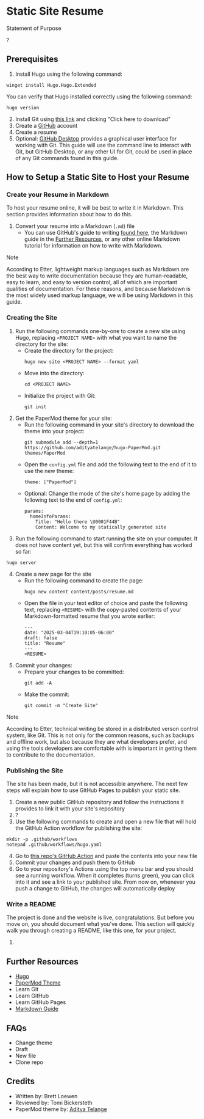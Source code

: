 # Static Site Resume

Statement of Purpose

?

## Prerequisites

1. Install Hugo using the following command:
```
winget install Hugo.Hugo.Extended
```
You can verify that Hugo installed correctly using the following command:
```
hugo version
```
2. Install Git using [this link](https://git-scm.com/downloads/win) and clicking "Click here to download"
3. Create a [GitHub](https://github.com/) account
4. Create a resume
5. Optional: [GitHub Desktop](https://github.com/apps/desktop) provides a graphical user interface for working with Git. This guide will use the command line to interact with Git, but GitHub Desktop, or any other UI for Git, could be used in place of any Git commands found in this guide.

## How to Setup a Static Site to Host your Resume

### Create your Resume in Markdown

To host your resume online, it will be best to write it in Markdown. This section provides information about how to do this.

1. Convert your resume into a Markdown (`.md`) file
   - You can use GitHub's guide to writing [found here](https://docs.github.com/en/get-started/writing-on-github/getting-started-with-writing-and-formatting-on-github/basic-writing-and-formatting-syntax), the Markdown guide in the [Further Resources](#further-resources), or any other online Markdown tutorial for information on how to write with Markdown.

> [!NOTE]
> According to Etter, lightweight markup languages such as Markdown are the best way to write documentation because they are human-readable, easy to learn, and easy to version control, all of which are important qualities of documentation. For these reasons, and because Markdown is the most widely used markup language, we will be using Markdown in this guide.

### Creating the Site

1. Run the following commands one-by-one to create a new site using Hugo, replacing `<PROJECT NAME>` with what you want to name the directory for the site:
   - Create the directory for the project:
     ```
     hugo new site <PROJECT NAME> --format yaml
     ```
   - Move into the directory:
     ```
     cd <PROJECT NAME>
     ```
   - Initialize the project with Git:
     ```
     git init
     ```
2. Get the PaperMod theme for your site:
   - Run the following command in your site's directory to download the theme into your project:
     ```
     git submodule add --depth=1 https://github.com/adityatelange/hugo-PaperMod.git themes/PaperMod
     ```
   - Open the `config.yml` file and add the following text to the end of it to use the new theme:
     ```
     theme: ["PaperMod"]
     ```
   - Optional: Change the mode of the site's home page by adding the following text to the end of `config.yml`:
     ```
     params:
       homeInfoParams:
         Title: "Hello there \U0001F44B"
         Content: Welcome to my statically generated site
     ```
3. Run the following command to start running the site on your computer. It does not have content yet, but this will confirm everything has worked so far:
```
hugo server
```
4. Create a new page for the site
   - Run the following command to create the page:
     ```
     hugo new content content/posts/resume.md
     ```
   - Open the file in your text editor of choice and paste the following text, replacing `<RESUME>` with the copy-pasted contents of your Markdown-formatted resume that you wrote earlier:
     ```
     ---
     date: "2025-03-04T19:10:05-06:00"
     draft: false
     title: "Resume"
     ---
     <RESUME>
     ```
5. Commit your changes:
   - Prepare your changes to be committed:
     ```
     git add -A
     ```
   - Make the commit:
     ```
     git commit -m "Create Site"
     ```
> [!NOTE]
> According to Etter, technical writing be stored in a distributed verson control system, like Git. This is not only for the common reasons, such as backups and offline work, but also because they are what developers prefer, and using the tools developers are comfortable with is important in getting them to contribute to the documentation.

### Publishing the Site

The site has been made, but it is not accessible anywhere. The next few steps will explain how to use GitHub Pages to publish your static site.

1. Create a new public GitHub repository and follow the instructions it provides to link it with your site's repository
2. ?
3. Use the following commands to create and open a new file that will hold the GitHub Action workflow for publishing the site:
```
mkdir -p .github/workflows
notepad .github/workflows/hugo.yaml
```
4. Go to [this repo's GitHub Action](https://github.com/BrettLoewen/Comp-2600-A2/blob/main/.github/workflows/hugo.yaml) and paste the contents into your new file
5. Commit your changes and push them to GitHub
6. Go to your repository's Actions using the top menu bar and you should see a running workflow. When it completes (turns green), you can click into it and see a link to your published site. From now on, whenever you push a change to GitHub, the changes will automatically deploy

### Write a README

The project is done and the website is live, congratulations. But before you move on, you should document what you've done. This section will quickly walk you through creating a README, like this one, for your project.

1. 

## Further Resources
- [Hugo](https://gohugo.io/)
- [PaperMod Theme](https://github.com/adityatelange/hugo-PaperMod)
- Learn Git
- Learn GitHub
- Learn GitHub Pages
- [Markdown Guide](https://www.markdownguide.org/basic-syntax/)

## FAQs

- Change theme
- Draft
- New file
- Clone repo

## Credits

- Written by: Brett Loewen
- Reviewed by: Tomi Bickersteth
- PaperMod theme by: [Aditya Telange](https://github.com/adityatelange/)
